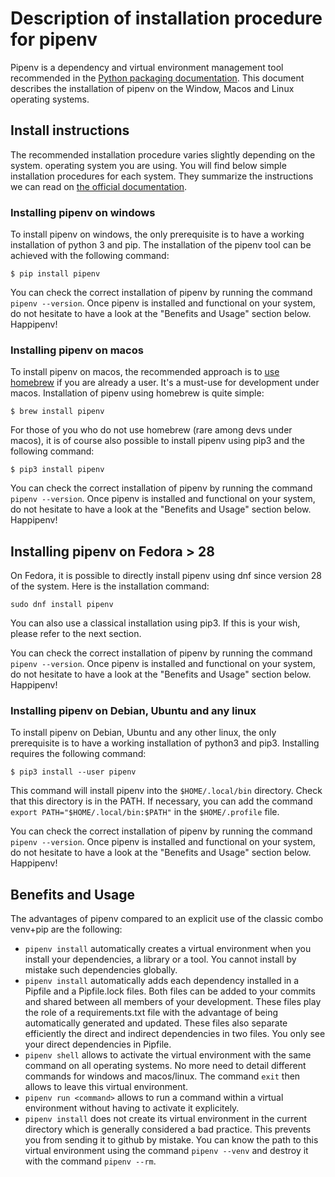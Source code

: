 # Description of installation procedure for pipenv

Pipenv is a dependency and virtual environment management tool
recommended in the [Python packaging documentation](https://packaging.python.org/tutorials/managing-dependencies/). This document describes the installation
of pipenv on the Window, Macos and Linux operating systems.

## Install instructions

The recommended installation procedure varies slightly depending on the system.
operating system you are using. You will find below simple installation procedures
 for each system. They summarize the instructions we can read on [the official documentation](https://pipenv.pypa.io/en/latest/#install-pipenv-today).

### Installing pipenv on windows

To install pipenv on windows, the only prerequisite is to have a working
installation of python 3 and pip. The installation of the pipenv tool can be achieved with the following command:

```
$ pip install pipenv
```

You can check the correct installation of pipenv by running the command
`pipenv --version`. Once pipenv is installed and functional on your system, do not hesitate to have a look at the "Benefits and Usage" section below. Happipenv!

### Installing pipenv on macos

To install pipenv on macos, the recommended approach is to [use homebrew](https://brew.sh/) if you are already a user. It's a must-use for
development under macos. Installation of pipenv using homebrew is quite simple:

```
$ brew install pipenv
```

For those of you who do not use homebrew (rare among devs under macos), 
it is of course also possible to install pipenv using pip3 and the following command:

```
$ pip3 install pipenv
```

You can check the correct installation of pipenv by running the command
`pipenv --version`. Once pipenv is installed and functional on your system, do not hesitate to have a look at the "Benefits and Usage" section below. Happipenv!

## Installing pipenv on Fedora > 28

On Fedora, it is possible to directly install pipenv using dnf since version 28 of the system. Here is the installation command:

```
sudo dnf install pipenv
```

You can also use a classical installation using pip3. If this is your wish, please refer to the next section.

You can check the correct installation of pipenv by running the command
`pipenv --version`. Once pipenv is installed and functional on your system, do not hesitate to have a look at the "Benefits and Usage" section below. Happipenv!

### Installing pipenv on Debian, Ubuntu and any linux

To install pipenv on Debian, Ubuntu and any other linux, the only prerequisite is to have a working
installation of python3 and pip3. Installing requires the following command:

```
$ pip3 install --user pipenv
```

This command will install pipenv into the `$HOME/.local/bin` directory. Check
that this directory is in the PATH. If necessary, you can add the command
`export PATH="$HOME/.local/bin:$PATH"` in the `$HOME/.profile` file.

You can check the correct installation of pipenv by running the command
`pipenv --version`. Once pipenv is installed and functional on your system, do not hesitate to have a look at the "Benefits and Usage" section below. Happipenv!

## Benefits and Usage
The advantages of pipenv compared to an explicit use of the classic combo
venv+pip are the following:

- `pipenv install` automatically creates a virtual environment when you install your dependencies, a library or a tool. You cannot install by mistake such dependencies globally.
- `pipenv install` automatically adds each dependency installed in
a Pipfile and a Pipfile.lock files. Both files can 
be added to your commits and shared between all members of your
development. These files play the role of a requirements.txt file with
the advantage of being automatically generated and updated. These files also separate efficiently the 
direct and indirect dependencies in two files. You only see your direct dependencies in Pipfile.
- `pipenv shell` allows to activate the virtual environment with the same command
on all operating systems. No more need to detail different commands for windows and macos/linux. The command `exit` then allows to leave this virtual environment.
- `pipenv run <command>` allows to run a command within a virtual environment
without having to activate it explicitely.
- `pipenv install` does not create its virtual environment in the current directory which is generally considered a bad practice. This prevents you from sending it to github by mistake. You
can know the path to this virtual environment using the command
`pipenv --venv` and destroy it with the command `pipenv --rm`.
